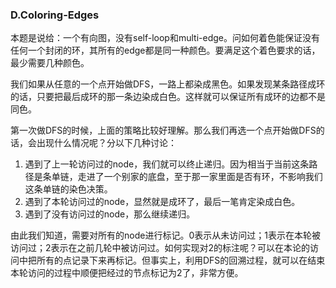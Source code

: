 ### D.Coloring-Edges

本题是说给：一个有向图，没有self-loop和multi-edge。问如何着色能保证没有任何一个封闭的环，其所有的edge都是同一种颜色。要满足这个着色要求的话，最少需要几种颜色。

我们如果从任意的一个点开始做DFS，一路上都染成黑色。如果发现某条路径成环的话，只要把最后成环的那一条边染成白色。这样就可以保证所有成环的边都不是同色。

第一次做DFS的时候，上面的策略比较好理解。那么我们再选一个点开始做DFS的话，会出现什么情况呢？分以下几种讨论：
1. 遇到了上一轮访问过的node，我们就可以终止递归。因为相当于当前这条路径是条单链，走进了一个别家的底盘，至于那一家里面是否有环，不影响我们这条单链的染色决策。
2. 遇到了本轮访问过的node，显然就是成环了，最后一笔肯定染成白色。
3. 遇到了没有访问过的node，那么继续递归。

由此我们知道，需要对所有的node进行标记。0表示从未访问过；1表示在本轮被访问过；2表示在之前几轮中被访问过。如何实现对2的标注呢？可以在本论的访问中把所有的点记录下来再标记。但事实上，利用DFS的回溯过程，就可以在结束本轮访问的过程中顺便把经过的节点标记为2了，非常方便。
